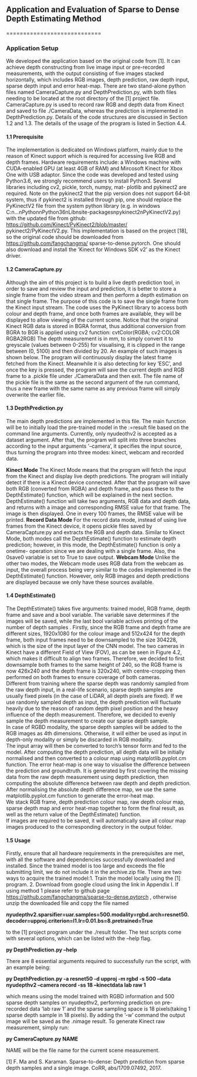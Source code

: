 ## Application and Evaluation of Sparse to Dense Depth Estimating Method
============================

### Application Setup  

We developed the application based on the original code from [1]. It can achieve
depth constructing from live image input or pre-recorded measurements, with the
output consisting of five images stacked horizontally, which includes RGB images,
depth prediction, raw depth input, sparse depth input and error heat-map. There
are two stand-alone python files named CameraCapture.py and DepthPrediction.py,
with both files needing to be located at the root directory of the [1] project file.
CameraCapture.py is used to record raw RGB and depth data from Kinect and saved
to file ./CameraData, whereas the prediction is implemented in DepthPrediction.py.
Details of the code structures are discussed in Section 1.2 and 1.3. The details of the
usage of the program is listed in Section 4.4.

#### 1.1 Prerequisite
The implementation is dedicated on Windows platform, mainly due to the reason
of Kinect support which is required for accessing live RGB and depth frames.
Hardware requirements include: a Windows machine with CUDA-enabled GPU (at
least 4GB of RAM) and Mircosoft Kinect for Xbox One with USB adaptor. Since
the code was developed and tested using Python3.6, we strongly recommend users
to install Python3. Several libraries including cv2, pickle, torch, numpy, mat-
plotlib and pykinect2 are required. Note on the pykinect2 that the pip version
does not support 64-bit system, thus if pykinect2 is installed through pip, one
should replace the PyKinectV2 file from the system python library (e.g. in windows
C:n...nPythonnPython36nLibnsite-packagesnpykinect2nPyKinectV2.py) with the updated
file from github: https://github.com/Kinect/PyKinect2/blob/master/
pykinect2/PyKinectV2.py. This implementation is based on the project [18], so
the original code should be downloaded from https://github.com/fangchangma/
sparse-to-dense.pytorch. One should also download and install the ’Kinect for
Windows SDK v2’ as the Kinect driver.  

#### 1.2 CameraCapture.py

Although the aim of this project is to build a live depth prediction tool, in order to
save and review the input and prediction, it is better to store a single frame from
the video stream and then perform a depth estimation on that single frame. The
purpose of this code is to save the single frame from the Kinect input stream. The
code uses the PyKinect library to access both colour and depth frame, and once both
frames are available, they will be displayed to allow viewing of the current scene.
Notice that the original Kinect RGB data is stored in BGRA format, thus additional
conversion from BGRA to BGR is applied using cv2 function:
cvtColor(RGBA; cv2:COLOR RGBA2RGB)
The depth measurement is in mm, to simply convert it to greyscale (values between
0-255) for visualising, it is clipped in the range between (0, 5100) and then divided
by 20. An example of such images is shown below.
The program will continuously display the latest frame fetched from the Kinect.
Meanwhile it is also detecting for key ’ESC’, and once the key is pressed, the program
will save the current depth and RGB frame to a .pickle file under ./CameraData and
then exit. The file name of the pickle file is the same as the second argument of the
run command, thus a new frame with the same name as any previous frame will
simply overwrite the earlier file.  

#### 1.3 DepthPrediction.py

The main depth predictions are implemented in this file. The main function will be
to initially load the pre-trained model in the :=result file based on the command line
arguments. Currently, only nyudeothv2 is accepted as a dataset argument. After
that, the program will split into three branches according to the input arguments
’–camera’, it specifies the input source, thus turning the program into three modes:
kinect, webcam and recorded data.

**Kinect Mode**
The Kinect Mode means that the program will fetch the input from the Kinect and
display live depth predictions. The program will initially detect if there is a Kinect
device connected. After that the program will save both RGB (converted from RGBA)
and depth frame, and pass these to the DepthEstimate() function, which will be
explained in the next section. DepthEstimate() function will take two arguments,
RGB data and depth data, and returns with a image and corresponding RMSE value
for that frame. The image is then displayed. One in every 100 frames, the RMSE
value will be printed.
**Record Data Mode**
For the record data mode, instead of using live frames from the Kinect device, it
opens pickle files saved by CameraCapture:py and extracts the RGB and depth data.
Similar to Kinect Mode, both modes call the DepthEstimate() function to estimate
depth prediction; however, in this mode, the DepthEstimate() function is only a onetime-
operation since we are dealing with a single frame. Also, the 0save0 variable is
set to True to save output.
**Webcam Mode**
Unlike the other two modes, the Webcam mode uses RGB data from the webcam
as input, the overall process being very similar to the codes implemented in the
DepthEstimate() function. However, only RGB images and depth predictions are
displayed because we only have these sources available.

#### 1.4 DepthEstimate()

The DepthEstimate() takes five arguments: trained model, RGB frame, depth frame
and save and a bool variable. The variable save determines if the images will be
saved, while the last bool variable actives printing of the number of depth samples .
Firstly, since the RGB frame and depth frame are different sizes, 1920x1080 for
the colour image and 512x424 for the depth frame, both input frames need to be
downsampled to the size 304228, which is the size of the input layer of the CNN
model. The two cameras in Kinect have a different Field of View (FOV), as can
be seen in Figure 4.2, which makes it difficult to align two frames. Therefore, we
decided to first downsample both frames to the same height of 240, so the RGB
frame is now 426x240 and the depth frame is 320x240, with centre-cropping then
performed on both frames to ensure coverage of both cameras.  
Different from training where the sparse depth was randomly sampled from the raw
depth input, in a real-life scenario, sparse depth samples are usually fixed pixels (in
the case of LiDAR, all depth pixels are fixed). If we use randomly sampled depth
as input, the depth prediction will fluctuate heavily due to the reason of random
depth pixel position and the heavy influence of the depth measurement. Therefore,
we decided to evenly sample the depth measurement to create our sparse depth
sample.  
In case of RGBD modality, the sparse depth samples will be added to the RGB images
as 4th dimensions. Otherwise, it will either be used as input in depth-only modality
or simply be discarded in RGB modality.  
The input array will then be converted to torch’s tensor form and fed to the model.
After computing the depth prediction, all depth data will be initially normalised and
then converted to a colour map using matplotlib.pyplot.cm function.
The error heat-map is one way to visualise the difference between the prediction and
groundtruth. It is generated by first covering the missing data from the raw depth
measurement using depth prediction, then computing the absolute difference between
raw depth and depth prediction. After normalising the absolute depth difference
map, we use the same matplotlib.pyplot.cm function to generate the error-heat
map.  
We stack RGB frame, depth prediction colour map, raw depth colour map, sparse
depth map and error heat-map together to form the final result, as well as the return
value of the DepthEstimate() function.  
If images are required to be saved, it will automatically save all colour map images
produced to the corresponding directory in the output folder.

#### 1.5 Usage

Firstly, ensure that all hardware requirements in the prerequisites are met, with all
the software and dependencies successfully downloaded and installed. Since the
trained model is too large and exceeds the file submitting limit, we do not include
it in the archive.zip file. There are two ways to acquire the trained model:1. Train
the model locally using the [1] program. 2. Download from google cloud using the
link in Appendix I. If using method 1 please refer to github page https://github.com/fangchangma/sparse-to-dense.pytorch
, otherwise unzip the downloaded file
and copy the file named   

**nyudepthv2.sparsifier=uar.samples=500.modality=rgbd.arch=resnet50.decoder=upproj.criterion=l1.lr=0.01.bs=8.pretrained=True**

to the [1] project program under the ./result folder.
The test scripts come with several options, which can be listed with the –help flag.

**py DepthPrediction.py –help**

There are 8 essential arguments required to successfully run the script, with an example
being:

**py DepthPrediction.py -a resnet50 -d upproj -m rgbd -s 500 –data nyudepthv2 –camera record -ss 18 –kinectdata lab raw 1**

which means using the model trained with RGBD information and 500 sparse depth
samples on nyudepthv2, performing prediction on pre-recorded data ’lab raw 1’ and
the sparse sampling space is 18 pixels(taking 1 sparse depth sample in 18 pixels).
By adding the ’-w’ command the output image will be saved as the .nimage result.
To generate Kinect raw measurement, simply run:  

**py CameraCapture.py NAME**  

NAME will be the file name for the current scene measurement.



[1] F. Ma and S. Karaman. Sparse-to-dense: Depth prediction from sparse depth
samples and a single image. CoRR, abs/1709.07492, 2017.

